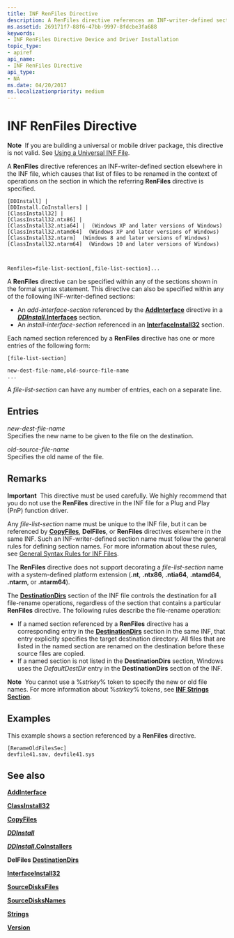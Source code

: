 ```yaml
---
title: INF RenFiles Directive
description: A RenFiles directive references an INF-writer-defined section elsewhere in the INF file, which causes that list of files to be renamed in the context of operations on the section in which the referring RenFiles directive is specified.
ms.assetid: 269171f7-88f6-47bb-9997-8fdcbe3fa688
keywords:
- INF RenFiles Directive Device and Driver Installation
topic_type:
- apiref
api_name:
- INF RenFiles Directive
api_type:
- NA
ms.date: 04/20/2017
ms.localizationpriority: medium
---
```


# INF RenFiles Directive


**Note**  If you are building a universal or mobile driver package, this directive is not valid. See [Using a Universal INF File](using-a-universal-inf-file.md).

 

A **RenFiles** directive references an INF-writer-defined section elsewhere in the INF file, which causes that list of files to be renamed in the context of operations on the section in which the referring **RenFiles** directive is specified.

```inf
[DDInstall] | 
[DDInstall.CoInstallers] | 
[ClassInstall32] | 
[ClassInstall32.ntx86] | 
[ClassInstall32.ntia64] |  (Windows XP and later versions of Windows)
[ClassInstall32.ntamd64]  (Windows XP and later versions of Windows)
[ClassInstall32.ntarm]  (Windows 8 and later versions of Windows)
[ClassInstall32.ntarm64]  (Windows 10 and later versions of Windows)


  
Renfiles=file-list-section[,file-list-section]...
```

A **RenFiles** directive can be specified within any of the sections shown in the formal syntax statement. This directive can also be specified within any of the following INF-writer-defined sections:

-   An *add-interface-section* referenced by the [**AddInterface**](inf-addinterface-directive.md) directive in a [***DDInstall*.Interfaces**](inf-ddinstall-interfaces-section.md) section.
-   An *install-interface-section* referenced in an [**InterfaceInstall32**](inf-interfaceinstall32-section.md) section.

Each named section referenced by a **RenFiles** directive has one or more entries of the following form:

```inf
[file-list-section]
 
new-dest-file-name,old-source-file-name 
...
```

A *file-list-section* can have any number of entries, each on a separate line.

## Entries


<a href="" id="new-dest-file-name"></a>*new-dest-file-name*  
Specifies the new name to be given to the file on the destination.

<a href="" id="old-source-file-name"></a>*old-source-file-name*  
Specifies the old name of the file.

Remarks
-------

**Important**  This directive must be used carefully. We highly recommend that you do not use the **RenFiles** directive in the INF file for a Plug and Play (PnP) function driver.

 

Any *file-list-section* name must be unique to the INF file, but it can be referenced by [**CopyFiles**](inf-copyfiles-directive.md), **DelFiles**, or **RenFiles** directives elsewhere in the same INF. Such an INF-writer-defined section name must follow the general rules for defining section names. For more information about these rules, see [General Syntax Rules for INF Files](general-syntax-rules-for-inf-files.md).

The **RenFiles** directive does not support decorating a *file-list-section* name with a system-defined platform extension (**.nt**, **.ntx86**, **.ntia64**, **.ntamd64**, **.ntarm**, or **.ntarm64**).

The [**DestinationDirs**](inf-destinationdirs-section.md) section of the INF file controls the destination for all file-rename operations, regardless of the section that contains a particular **RenFiles** directive. The following rules describe the file-rename operation:

-   If a named section referenced by a **RenFiles** directive has a corresponding entry in the [**DestinationDirs**](inf-destinationdirs-section.md) section in the same INF, that entry explicitly specifies the target destination directory. All files that are listed in the named section are renamed on the destination before these source files are copied.
-   If a named section is not listed in the **DestinationDirs** section, Windows uses the *DefaultDestDir* entry in the **DestinationDirs** section of the INF.

**Note**  You cannot use a %*strkey*% token to specify the new or old file names. For more information about %*strkey*% tokens, see [**INF Strings Section**](inf-strings-section.md).

 

Examples
--------

This example shows a section referenced by a **RenFiles** directive.

```inf
[RenameOldFilesSec]
devfile41.sav, devfile41.sys
```

## See also


[**AddInterface**](inf-addinterface-directive.md)

[**ClassInstall32**](inf-classinstall32-section.md)

[**CopyFiles**](inf-copyfiles-directive.md)

[***DDInstall***](inf-ddinstall-section.md)

[***DDInstall*.CoInstallers**](inf-ddinstall-coinstallers-section.md)

**DelFiles**
[**DestinationDirs**](inf-destinationdirs-section.md)

[**InterfaceInstall32**](inf-interfaceinstall32-section.md)

[**SourceDisksFiles**](inf-sourcedisksfiles-section.md)

[**SourceDisksNames**](inf-sourcedisksnames-section.md)

[**Strings**](inf-strings-section.md)

[**Version**](inf-version-section.md)

 

 






